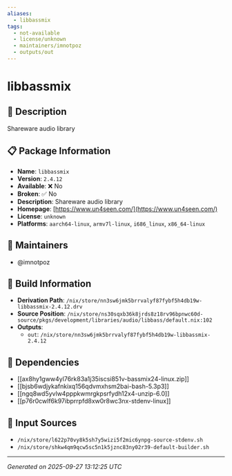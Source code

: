 ```yaml
---
aliases:
  - libbassmix
tags:
  - not-available
  - license/unknown
  - maintainers/imnotpoz
  - outputs/out
---
```


# libbassmix

## 📝 Description

Shareware audio library

## 📋 Package Information

- **Name**: `libbassmix`
- **Version**: `2.4.12`
- **Available**: ❌ No
- **Broken**: ✅ No
- **Description**: Shareware audio library
- **Homepage**: [https://www.un4seen.com/](https://www.un4seen.com/)
- **License**: `unknown`
- **Platforms**: `aarch64-linux`, `armv7l-linux`, `i686_linux`, `x86_64-linux`
## 👥 Maintainers

- @imnotpoz


## 🔧 Build Information

- **Derivation Path**: `/nix/store/nn3sw6jmk5brrvalyf87fybf5h4db19w-libbassmix-2.4.12.drv`
- **Source Position**: `/nix/store/ns30sqxb36k8jrds8z18rv96bpnwc60d-source/pkgs/development/libraries/audio/libbass/default.nix:102`
- **Outputs**:
  - `out`:  `/nix/store/nn3sw6jmk5brrvalyf87fybf5h4db19w-libbassmix-2.4.12`

## 🔗 Dependencies

- [[ax8hy1gww4yl76rk83a1j35iscsi851v-bassmix24-linux.zip]]
- [[bjsb6wdjykafnkixq156qdvmxhsm2bai-bash-5.3p3]]
- [[ngq8wd5yvlw4pppkwmrgkpsrfydh12x4-unzip-6.0]]
- [[p76r0cwlf6k97ibprrpfd8xw0r8wc3nx-stdenv-linux]]

## 📁 Input Sources

- `/nix/store/l622p70vy8k5sh7y5wizi5f2mic6ynpg-source-stdenv.sh`
- `/nix/store/shkw4qm9qcw5sc5n1k5jznc83ny02r39-default-builder.sh`

---
*Generated on 2025-09-27 13:12:25 UTC*
